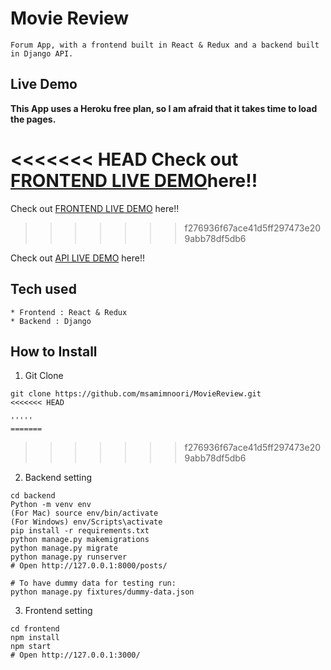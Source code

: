 # Movie Review

```
Forum App, with a frontend built in React & Redux and a backend built in Django API.
```

## Live Demo

**This App uses a Heroku free plan, so I am afraid that it takes time to load the pages.**

<<<<<<< HEAD
Check out [FRONTEND LIVE DEMO](https://movie-review-noori-frontend.herokuapp.com/)here!!
=======
Check out [FRONTEND LIVE DEMO](https://movie-review-noori-frontend.herokuapp.com/) here!!
>>>>>>> f276936f67ace41d5ff297473e209abb78df5db6

Check out [API LIVE DEMO](https://movie-review-noori-backend.herokuapp.com/) here!!

## Tech used

```
* Frontend : React & Redux
* Backend : Django
```

## How to Install

1. Git Clone

```
git clone https://github.com/msamimnoori/MovieReview.git
<<<<<<< HEAD

'''''
=======
```
>>>>>>> f276936f67ace41d5ff297473e209abb78df5db6

2. Backend setting

```
cd backend
Python -m venv env
(For Mac) source env/bin/activate
(For Windows) env/Scripts\activate
pip install -r requirements.txt
python manage.py makemigrations
python manage.py migrate
python manage.py runserver
# Open http://127.0.0.1:8000/posts/

# To have dummy data for testing run:
python manage.py fixtures/dummy-data.json
```

3. Frontend setting

```
cd frontend
npm install
npm start
# Open http://127.0.0.1:3000/
```
